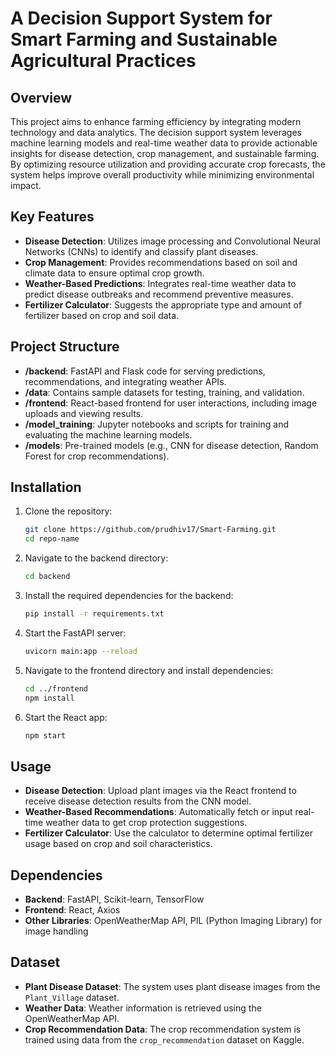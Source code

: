 # A Decision Support System for Smart Farming and Sustainable Agricultural Practices

## Overview

This project aims to enhance farming efficiency by integrating modern technology and data analytics. The decision support system leverages machine learning models and real-time weather data to provide actionable insights for disease detection, crop management, and sustainable farming. By optimizing resource utilization and providing accurate crop forecasts, the system helps improve overall productivity while minimizing environmental impact.

## Key Features

- **Disease Detection**: Utilizes image processing and Convolutional Neural Networks (CNNs) to identify and classify plant diseases.
- **Crop Management**: Provides recommendations based on soil and climate data to ensure optimal crop growth.
- **Weather-Based Predictions**: Integrates real-time weather data to predict disease outbreaks and recommend preventive measures.
- **Fertilizer Calculator**: Suggests the appropriate type and amount of fertilizer based on crop and soil data.

## Project Structure

- **/backend**: FastAPI and Flask code for serving predictions, recommendations, and integrating weather APIs.
- **/data**: Contains sample datasets for testing, training, and validation.
- **/frontend**: React-based frontend for user interactions, including image uploads and viewing results.
- **/model_training**: Jupyter notebooks and scripts for training and evaluating the machine learning models.
- **/models**: Pre-trained models (e.g., CNN for disease detection, Random Forest for crop recommendations).


## Installation

1. Clone the repository:
   ```bash
   git clone https://github.com/prudhiv17/Smart-Farming.git
   cd repo-name
   ```

2. Navigate to the backend directory:
   ```bash
   cd backend
   ```

3. Install the required dependencies for the backend:
   ```bash
   pip install -r requirements.txt
   ```

4. Start the FastAPI server:
   ```bash
   uvicorn main:app --reload
   ```

5. Navigate to the frontend directory and install dependencies:
   ```bash
   cd ../frontend
   npm install
   ```

6. Start the React app:
   ```bash
   npm start
   ```

## Usage

- **Disease Detection**: Upload plant images via the React frontend to receive disease detection results from the CNN model.
- **Weather-Based Recommendations**: Automatically fetch or input real-time weather data to get crop protection suggestions.
- **Fertilizer Calculator**: Use the calculator to determine optimal fertilizer usage based on crop and soil characteristics.

## Dependencies

- **Backend**: FastAPI, Scikit-learn, TensorFlow
- **Frontend**: React, Axios
- **Other Libraries**: OpenWeatherMap API, PIL (Python Imaging Library) for image handling

## Dataset

- **Plant Disease Dataset**: The system uses plant disease images from the `Plant_Village` dataset.
- **Weather Data**: Weather information is retrieved using the OpenWeatherMap API.
- **Crop Recommendation Data**: The crop recommendation system is trained using data from the `crop_recommendation` dataset on Kaggle.

